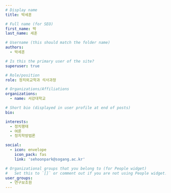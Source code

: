 ```yaml
---
# Display name
title: 박세훈

# Full name (for SEO)
first_name: 박
last_name: 세훈

# Username (this should match the folder name)
authors:
  - 박세훈

# Is this the primary user of the site?
superuser: true

# Role/position
role: 정치외교학과 석사과정

# Organizations/Affiliations
organizations:
  - name: 서강대학교

# Short bio (displayed in user profile at end of posts)
bio: 

interests:
  - 정치행태
  - 여론
  - 정치학방법론

social:
  - icon: envelope
    icon_pack: fas
    link: 'sehoonpark@sogang.ac.kr'

# Organizational groups that you belong to (for People widget)
#   Set this to `[]` or comment out if you are not using People widget.
user_groups:
  - 연구보조원
---
```


